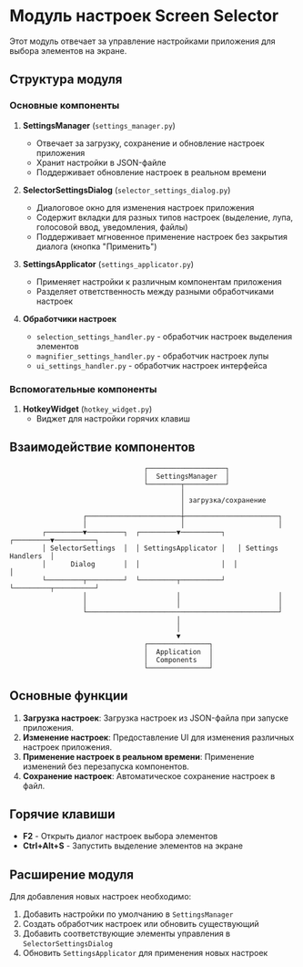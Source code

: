 # Модуль настроек Screen Selector

Этот модуль отвечает за управление настройками приложения для выбора элементов на экране. 

## Структура модуля

### Основные компоненты

1. **SettingsManager** (`settings_manager.py`)
   - Отвечает за загрузку, сохранение и обновление настроек приложения
   - Хранит настройки в JSON-файле
   - Поддерживает обновление настроек в реальном времени

2. **SelectorSettingsDialog** (`selector_settings_dialog.py`)
   - Диалоговое окно для изменения настроек приложения
   - Содержит вкладки для разных типов настроек (выделение, лупа, голосовой ввод, уведомления, файлы)
   - Поддерживает мгновенное применение настроек без закрытия диалога (кнопка "Применить")

3. **SettingsApplicator** (`settings_applicator.py`)
   - Применяет настройки к различным компонентам приложения
   - Разделяет ответственность между разными обработчиками настроек

4. **Обработчики настроек**
   - `selection_settings_handler.py` - обработчик настроек выделения элементов
   - `magnifier_settings_handler.py` - обработчик настроек лупы
   - `ui_settings_handler.py` - обработчик настроек интерфейса

### Вспомогательные компоненты

1. **HotkeyWidget** (`hotkey_widget.py`)
   - Виджет для настройки горячих клавиш

## Взаимодействие компонентов

```
                                 ┌───────────────────┐
                                 │  SettingsManager  │
                                 └────────┬──────────┘
                                          │
                                          │ загрузка/сохранение
                                          │
                  ┌───────────────────────┼───────────────────────┐
                  │                       │                       │
        ┌─────────▼─────────┐  ┌─────────▼──────────┐   ┌─────────▼──────────┐
        │ SelectorSettings  │  │ SettingsApplicator │   │ Settings Handlers  │
        │      Dialog       │  │                    │  │                    │
        └─────────┬─────────┘  └─────────┬──────────┘  └─────────┬──────────┘
                  │                      │                        │
                  │                      │                        │
                  └───────────────────────────────────────────────┘
                                         │
                                         │
                                         ▼
                                 ┌───────────────┐
                                 │  Application  │
                                 │  Components   │
                                 └───────────────┘
```

## Основные функции

1. **Загрузка настроек**: Загрузка настроек из JSON-файла при запуске приложения.
2. **Изменение настроек**: Предоставление UI для изменения различных настроек приложения.
3. **Применение настроек в реальном времени**: Применение изменений без перезапуска компонентов.
4. **Сохранение настроек**: Автоматическое сохранение настроек в файл.

## Горячие клавиши

- **F2** - Открыть диалог настроек выбора элементов
- **Ctrl+Alt+S** - Запустить выделение элементов на экране

## Расширение модуля

Для добавления новых настроек необходимо:

1. Добавить настройки по умолчанию в `SettingsManager`
2. Создать обработчик настроек или обновить существующий
3. Добавить соответствующие элементы управления в `SelectorSettingsDialog`
4. Обновить `SettingsApplicator` для применения новых настроек
